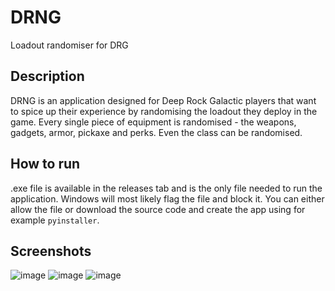 # DRNG
 Loadout randomiser for DRG
## Description
 DRNG is an application designed for Deep Rock Galactic players that want to spice up their experience by randomising the loadout they deploy in the game.
 Every single piece of equipment is randomised - the weapons, gadgets, armor, pickaxe and perks. Even the class can be randomised.

## How to run
 .exe file is available in the releases tab and is the only file needed to run the application. Windows will most likely flag the file and block it. You can either allow the file or download the source code and create the app using for example `pyinstaller`.

## Screenshots
![image](https://user-images.githubusercontent.com/48800417/187096899-881537d6-e716-4ecd-aabf-d9e3e846ecce.png)
![image](https://user-images.githubusercontent.com/48800417/187096910-fc77e87a-8914-4291-a4f9-1f5ec72a46b2.png)
![image](https://user-images.githubusercontent.com/48800417/187096918-22a178cc-81fe-4f9d-948c-5570a858e2b5.png)
